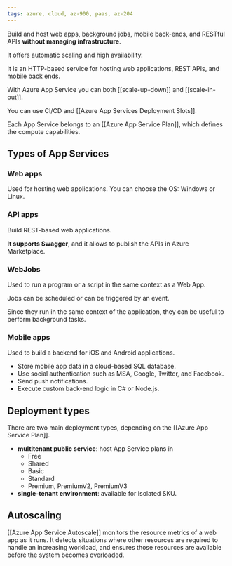 ```yaml
---
tags: azure, cloud, az-900, paas, az-204
---
```


Build and host web apps, background jobs, mobile back-ends, and RESTful APIs **without managing infrastructure**.

It offers automatic scaling and high availability.

It is an HTTP-based service for hosting web applications, REST APIs, and mobile back ends.

With Azure App Service you can both [[scale-up-down]] and [[scale-in-out]].

You can use CI/CD and [[Azure App Services Deployment Slots]].

Each App Service belongs to an [[Azure App Service Plan]], which defines the compute capabilities.

## Types of App Services

### Web apps

Used for hosting web applications. You can choose the OS: Windows or Linux.

### API apps

Build REST-based web applications.

**It supports Swagger**, and it allows to publish the APIs in Azure Marketplace.

### WebJobs

Used to run a program or a script in the same context as a Web App.

Jobs can be scheduled or can be triggered by an event.

Since they run in the same context of the application, they can be useful to perform background tasks.

### Mobile apps

Used to build a backend for iOS and Android applications.

- Store mobile app data in a cloud-based SQL database.
- Use social authentication such as MSA, Google, Twitter, and Facebook.
- Send push notifications.
- Execute custom back-end logic in C# or Node.js.

## Deployment types

There are two main deployment types, depending on the [[Azure App Service Plan]].

- **multitenant public service**: host App Service plans in
  - Free
  - Shared
  - Basic
  - Standard
  - Premium, PremiumV2, PremiumV3
- **single-tenant environment**: available for Isolated SKU.

## Autoscaling

[[Azure App Service Autoscale]] monitors the resource metrics of a web app as it runs. It detects situations where other resources are required to handle an increasing workload, and ensures those resources are available before the system becomes overloaded.
